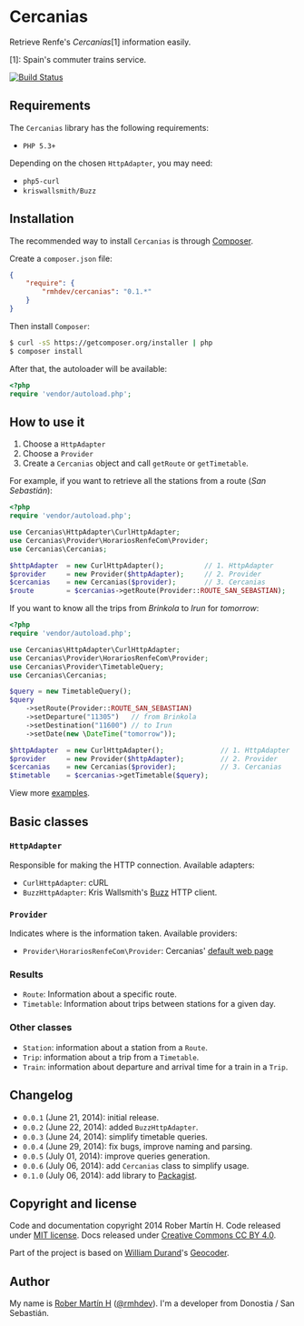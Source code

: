 # Cercanias

Retrieve Renfe's *Cercanías*[1] information easily.

[1]: Spain's commuter trains service.

[![Build Status](https://travis-ci.org/rmhdev/cercanias.svg?branch=master)](https://travis-ci.org/rmhdev/cercanias)

## Requirements

The `Cercanias` library has the following requirements:

- `PHP 5.3+`

Depending on the chosen `HttpAdapter`, you may need:

- `php5-curl`
- `kriswallsmith/Buzz`

## Installation

The recommended way to install `Cercanias` is through [Composer][].

Create a `composer.json` file:

``` json
{
    "require": {
        "rmhdev/cercanias": "0.1.*"
    }
}
```

Then install `Composer`:

``` bash
$ curl -sS https://getcomposer.org/installer | php
$ composer install
```

After that, the autoloader will be available:

``` php
<?php
require 'vendor/autoload.php';
```

## How to use it

1. Choose a `HttpAdapter`
2. Choose a `Provider`
3. Create a `Cercanias` object and call `getRoute` or `getTimetable`.

For example, if you want to retrieve all the stations from a route (*San Sebastián*):

``` php
<?php
require 'vendor/autoload.php';

use Cercanias\HttpAdapter\CurlHttpAdapter;
use Cercanias\Provider\HorariosRenfeCom\Provider;
use Cercanias\Cercanias;

$httpAdapter  = new CurlHttpAdapter();          // 1. HttpAdapter
$provider     = new Provider($httpAdapter);     // 2. Provider
$cercanias    = new Cercanias($provider);       // 3. Cercanias
$route        = $cercanias->getRoute(Provider::ROUTE_SAN_SEBASTIAN);
```

If you want to know all the trips from *Brinkola* to *Irun* for *tomorrow*:

``` php
<?php
require 'vendor/autoload.php';

use Cercanias\HttpAdapter\CurlHttpAdapter;
use Cercanias\Provider\HorariosRenfeCom\Provider;
use Cercanias\Provider\TimetableQuery;
use Cercanias\Cercanias;

$query = new TimetableQuery();
$query
    ->setRoute(Provider::ROUTE_SAN_SEBASTIAN)
    ->setDeparture("11305")   // from Brinkola
    ->setDestination("11600") // to Irun
    ->setDate(new \DateTime("tomorrow"));

$httpAdapter  = new CurlHttpAdapter();              // 1. HttpAdapter
$provider     = new Provider($httpAdapter);         // 2. Provider
$cercanias    = new Cercanias($provider);           // 3. Cercanias
$timetable    = $cercanias->getTimetable($query);
```

View more [examples](examples).

## Basic classes

### `HttpAdapter`

Responsible for making the HTTP connection. Available adapters:

- `CurlHttpAdapter`: cURL
- `BuzzHttpAdapter`: Kris Wallsmith's [Buzz] HTTP client.

### `Provider`

Indicates where is the information taken. Available providers:

- `Provider\HorariosRenfeCom\Provider`: Cercanias' [default web page]

### Results

- `Route`: Information about a specific route.
- `Timetable`: Information about trips between stations for a given day.

### Other classes

- `Station`: information about a station from a `Route`.
- `Trip`: information about a trip from a `Timetable`.
- `Train`: information about departure and arrival time for a train in a `Trip`.

## Changelog

* `0.0.1` (June 21, 2014): initial release.
* `0.0.2` (June 22, 2014): added `BuzzHttpAdapter`.
* `0.0.3` (June 24, 2014): simplify timetable queries.
* `0.0.4` (June 29, 2014): fix bugs, improve naming and parsing.
* `0.0.5` (July 01, 2014): improve queries generation.
* `0.0.6` (July 06, 2014): add `Cercanias` class to simplify usage.
* `0.1.0` (July 06, 2014): add library to [Packagist][].

## Copyright and license

Code and documentation copyright 2014 Rober Martín H.
Code released under [MIT license](LICENSE).
Docs released under [Creative Commons CC BY 4.0][].

Part of the project is based on [William Durand]'s [Geocoder][].

## Author

My name is [Rober Martín H][] ([@rmhdev][]). I'm a developer from Donostia / San Sebastián.

[Composer]: https://getcomposer.org/
[Packagist]: https://packagist.org/
[Buzz]: https://github.com/kriswallsmith/Buzz
[default web page]: http://www.renfe.com/viajeros/cercanias/
[Creative Commons CC BY 4.0]: http://creativecommons.org/licenses/by/4.0/
[William Durand]: http://williamdurand.fr/
[Geocoder]: https://github.com/geocoder-php/Geocoder
[Rober Martín H]: http://rmhdev.net/
[@rmhdev]: http://twitter.com/rmhdev
